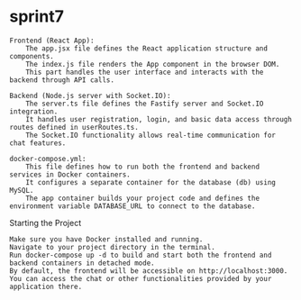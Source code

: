 # sprint7

    Frontend (React App):
        The app.jsx file defines the React application structure and components.
        The index.js file renders the App component in the browser DOM.
        This part handles the user interface and interacts with the backend through API calls.

    Backend (Node.js server with Socket.IO):
        The server.ts file defines the Fastify server and Socket.IO integration.
        It handles user registration, login, and basic data access through routes defined in userRoutes.ts.
        The Socket.IO functionality allows real-time communication for chat features.

    docker-compose.yml:
        This file defines how to run both the frontend and backend services in Docker containers.
        It configures a separate container for the database (db) using MySQL.
        The app container builds your project code and defines the environment variable DATABASE_URL to connect to the database.

Starting the Project

    Make sure you have Docker installed and running.
    Navigate to your project directory in the terminal.
    Run docker-compose up -d to build and start both the frontend and backend containers in detached mode.
    By default, the frontend will be accessible on http://localhost:3000. You can access the chat or other functionalities provided by your application there.